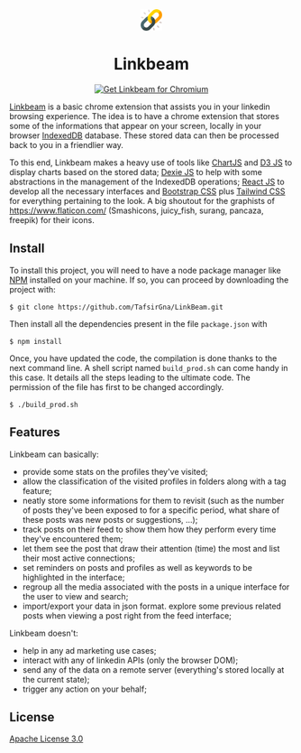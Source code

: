 
<div align="center">
		<img src="https://github.com/TafsirGna/LinkBeam/blob/main/chrome-extension/src/assets/app_logo.png" height="38" width="38">
	<h1>Linkbeam</h1>
</div>

<p align="center">
	<a href="https://chrome.google.com/webstore/detail/ublock-origin/cjpalhdlnbpafiamejdnhcphjbkeiagm"><img src="https://user-images.githubusercontent.com/585534/107280622-91a8ea80-6a26-11eb-8d07-77c548b28665.png" alt="Get Linkbeam for Chromium"></a>
</p>

[Linkbeam](https://www.tensorflow.org/) is a basic chrome extension that assists you in your linkedin browsing experience. The idea is to have a chrome extension that stores some of the informations that appear on your screen, locally in your browser [IndexedDB](https://developer.mozilla.org/en-US/docs/Web/API/IndexedDB_API)  database. These stored data can then be processed back to you in a friendlier way.

To this end, Linkbeam makes a heavy use of tools like [ChartJS](https://www.chartjs.org/) and [D3 JS](https://d3js.org/) to display charts based on the stored data; [Dexie JS](https://dexie.org/) to help with some abstractions in the management of the IndexedDB operations; [React JS](https://react.dev/) to develop all the necessary interfaces and [Bootstrap CSS](https://www.getbootstrap.com) plus  [Tailwind CSS](https://tailwindcss.com/) for everything pertaining to the look. A big shoutout for the graphists of https://www.flaticon.com/ (Smashicons, juicy_fish, surang, pancaza, freepik) for their icons.

## Install

To install this project, you will need to have a node package manager like [NPM](https://www.npmjs.com/)  installed on your machine. If so, you can proceed by downloading the project with:
```
$ git clone https://github.com/TafsirGna/LinkBeam.git
```
Then install all the dependencies present in the file `package.json` with 
```
$ npm install
```
Once, you have updated the code, the compilation is done thanks to the next command line. A shell script named `build_prod.sh` can come handy in this case. It details all the steps leading to the ultimate code. The permission of the file has first to be changed accordingly. 
```
$ ./build_prod.sh
```

## Features
Linkbeam can basically: 
*   provide some stats on the profiles they've visited;
*   allow the classification of the visited profiles in folders along with a tag feature;
* neatly store some informations for them to revisit (such as the number of posts they've been exposed to for a specific period, what share of these posts was new posts or suggestions, ...);
* track posts on their feed to show them how they perform every time they've encountered them;
* let them see the post that draw their attention (time) the most and list their most active connections;
* set reminders on posts and profiles as well as keywords to be highlighted in the interface;
* regroup all the media associated with the posts in a unique interface for the user to view and search;
* import/export your data in json format.
explore some previous related posts when viewing a post right from the feed interface;

Linkbeam doesn't:
* help in any ad marketing use cases;
* interact with any of linkedin APIs (only the browser DOM);
* send any of the data on a remote server (everything's stored locally at the current state);
* trigger any action on your behalf;

## License

[Apache License 3.0](LICENSE)